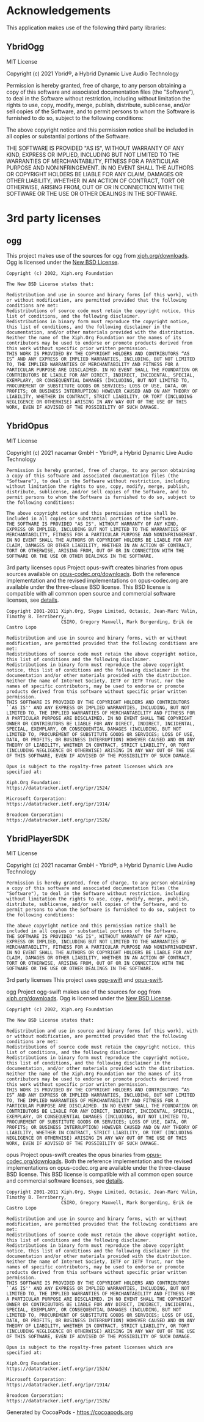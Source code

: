 # Acknowledgements
This application makes use of the following third party libraries:

## YbridOgg

MIT License

Copyright (c) 2021 Ybrid®, a Hybrid Dynamic Live Audio Technology

Permission is hereby granted, free of charge, to any person obtaining a copy
of this software and associated documentation files (the "Software"), to deal
in the Software without restriction, including without limitation the rights
to use, copy, modify, merge, publish, distribute, sublicense, and/or sell
copies of the Software, and to permit persons to whom the Software is
furnished to do so, subject to the following conditions:

The above copyright notice and this permission notice shall be included in all
copies or substantial portions of the Software.

THE SOFTWARE IS PROVIDED "AS IS", WITHOUT WARRANTY OF ANY KIND, EXPRESS OR
IMPLIED, INCLUDING BUT NOT LIMITED TO THE WARRANTIES OF MERCHANTABILITY,
FITNESS FOR A PARTICULAR PURPOSE AND NONINFRINGEMENT. IN NO EVENT SHALL THE
AUTHORS OR COPYRIGHT HOLDERS BE LIABLE FOR ANY CLAIM, DAMAGES OR OTHER
LIABILITY, WHETHER IN AN ACTION OF CONTRACT, TORT OR OTHERWISE, ARISING FROM,
OUT OF OR IN CONNECTION WITH THE SOFTWARE OR THE USE OR OTHER DEALINGS IN THE
SOFTWARE.

# 3rd party licenses
## ogg
This project makes use of the sources for ogg from [xiph.org/downloads](https://xiph.org/downloads/). 
Ogg is licensed under the [New BSD License](https://wiki.xiph.org/XiphWiki:Copyrights).

    Copyright (c) 2002, Xiph.org Foundation

    The New BSD License states that:

    Redistribution and use in source and binary forms [of this work], with or without modification, are permitted provided that the following conditions are met:
    Redistributions of source code must retain the copyright notice, this list of conditions, and the following disclaimer.
    Redistributions in binary form must reproduce the copyright notice, this list of conditions, and the following disclaimer in the documentation, and/or other materials provided with the distribution.
    Neither the name of the Xiph.Org Foundation nor the names of its contributors may be used to endorse or promote products derived from this work without specific prior written permission.
    THIS WORK IS PROVIDED BY THE COPYRIGHT HOLDERS AND CONTRIBUTORS “AS IS” AND ANY EXPRESS OR IMPLIED WARRANTIES, INCLUDING, BUT NOT LIMITED TO, THE IMPLIED WARRANTIES OF MERCHANTABILITY AND FITNESS FOR A PARTICULAR PURPOSE ARE DISCLAIMED. IN NO EVENT SHALL THE FOUNDATION OR CONTRIBUTORS BE LIABLE FOR ANY DIRECT, INDIRECT, INCIDENTAL, SPECIAL, EXEMPLARY, OR CONSEQUENTIAL DAMAGES (INCLUDING, BUT NOT LIMITED TO, PROCUREMENT OF SUBSTITUTE GOODS OR SERVICES; LOSS OF USE, DATA, OR PROFITS; OR BUSINESS INTERRUPTION) HOWEVER CAUSED AND ON ANY THEORY OF LIABILITY, WHETHER IN CONTRACT, STRICT LIABILITY, OR TORT (INCLUDING NEGLIGENCE OR OTHERWISE) ARISING IN ANY WAY OUT OF THE USE OF THIS WORK, EVEN IF ADVISED OF THE POSSIBILITY OF SUCH DAMAGE.



## YbridOpus

MIT License

Copyright (c) 2021 nacamar GmbH - Ybrid®, a Hybrid Dynamic Live Audio Technology

    Permission is hereby granted, free of charge, to any person obtaining a copy of this software and associated documentation files (the "Software"), to deal in the Software without restriction, including without limitation the rights to use, copy, modify, merge, publish, distribute, sublicense, and/or sell copies of the Software, and to permit persons to whom the Software is furnished to do so, subject to the following conditions:

    The above copyright notice and this permission notice shall be included in all copies or substantial portions of the Software.
    THE SOFTWARE IS PROVIDED "AS IS", WITHOUT WARRANTY OF ANY KIND, EXPRESS OR IMPLIED, INCLUDING BUT NOT LIMITED TO THE WARRANTIES OF MERCHANTABILITY, FITNESS FOR A PARTICULAR PURPOSE AND NONINFRINGEMENT. IN NO EVENT SHALL THE AUTHORS OR COPYRIGHT HOLDERS BE LIABLE FOR ANY CLAIM, DAMAGES OR OTHER LIABILITY, WHETHER IN AN ACTION OF CONTRACT, TORT OR OTHERWISE, ARISING FROM, OUT OF OR IN CONNECTION WITH THE SOFTWARE OR THE USE OR OTHER DEALINGS IN THE SOFTWARE.


3rd party licenses
opus
Project opus-swift creates binaries from opus sources available on [opus-codec.org/downloads](https://opus-codec.org/downloads/).
Both the reference implementation and the revised implementations on opus-codec.org are available under the three-clause BSD license. This BSD license is compatible with all common open source and commercial software licenses, see [details](https://opus-codec.org/license).

    Copyright 2001-2011 Xiph.Org, Skype Limited, Octasic, Jean-Marc Valin, Timothy B. Terriberry,
                        CSIRO, Gregory Maxwell, Mark Borgerding, Erik de Castro Lopo

    Redistribution and use in source and binary forms, with or without modification, are permitted provided that the following conditions are met:
    Redistributions of source code must retain the above copyright notice, this list of conditions and the following disclaimer.
    Redistributions in binary form must reproduce the above copyright notice, this list of conditions and the following disclaimer in the documentation and/or other materials provided with the distribution.
    Neither the name of Internet Society, IETF or IETF Trust, nor the names of specific contributors, may be used to endorse or promote products derived from this software without specific prior written permission.
    THIS SOFTWARE IS PROVIDED BY THE COPYRIGHT HOLDERS AND CONTRIBUTORS ``AS IS'' AND ANY EXPRESS OR IMPLIED WARRANTIES, INCLUDING, BUT NOT LIMITED TO, THE IMPLIED WARRANTIES OF MERCHANTABILITY AND FITNESS FOR A PARTICULAR PURPOSE ARE DISCLAIMED. IN NO EVENT SHALL THE COPYRIGHT OWNER OR CONTRIBUTORS BE LIABLE FOR ANY DIRECT, INDIRECT, INCIDENTAL, SPECIAL, EXEMPLARY, OR CONSEQUENTIAL DAMAGES (INCLUDING, BUT NOT LIMITED TO, PROCUREMENT OF SUBSTITUTE GOODS OR SERVICES; LOSS OF USE, DATA, OR PROFITS; OR BUSINESS INTERRUPTION) HOWEVER CAUSED AND ON ANY THEORY OF LIABILITY, WHETHER IN CONTRACT, STRICT LIABILITY, OR TORT (INCLUDING NEGLIGENCE OR OTHERWISE) ARISING IN ANY WAY OUT OF THE USE OF THIS SOFTWARE, EVEN IF ADVISED OF THE POSSIBILITY OF SUCH DAMAGE.

    Opus is subject to the royalty-free patent licenses which are specified at:

    Xiph.Org Foundation:
    https://datatracker.ietf.org/ipr/1524/

    Microsoft Corporation:
    https://datatracker.ietf.org/ipr/1914/

    Broadcom Corporation:
    https://datatracker.ietf.org/ipr/1526/



## YbridPlayerSDK

MIT License

Copyright (c) 2021 nacamar GmbH - Ybrid®, a Hybrid Dynamic Live Audio Technology

    Permission is hereby granted, free of charge, to any person obtaining a copy of this software and associated documentation files (the "Software"), to deal in the Software without restriction, including without limitation the rights to use, copy, modify, merge, publish, distribute, sublicense, and/or sell copies of the Software, and to permit persons to whom the Software is furnished to do so, subject to the following conditions:

    The above copyright notice and this permission notice shall be included in all copies or substantial portions of the Software.
    THE SOFTWARE IS PROVIDED "AS IS", WITHOUT WARRANTY OF ANY KIND, EXPRESS OR IMPLIED, INCLUDING BUT NOT LIMITED TO THE WARRANTIES OF MERCHANTABILITY, FITNESS FOR A PARTICULAR PURPOSE AND NONINFRINGEMENT. IN NO EVENT SHALL THE AUTHORS OR COPYRIGHT HOLDERS BE LIABLE FOR ANY CLAIM, DAMAGES OR OTHER LIABILITY, WHETHER IN AN ACTION OF CONTRACT, TORT OR OTHERWISE, ARISING FROM, OUT OF OR IN CONNECTION WITH THE SOFTWARE OR THE USE OR OTHER DEALINGS IN THE SOFTWARE.


3rd party licenses
This project uses [ogg-swift](https://github.com/ybrid/ogg-swift) and [opus-swift](https://github.com/ybrid/opus-swift).

ogg
Project ogg-swift makes use of the sources for ogg from [xiph.org/downloads](https://xiph.org/downloads/). 
Ogg is licensed under the [New BSD License](https://wiki.xiph.org/XiphWiki:Copyrights).

    Copyright (c) 2002, Xiph.org Foundation

    The New BSD License states that:

    Redistribution and use in source and binary forms [of this work], with or without modification, are permitted provided that the following conditions are met:
    Redistributions of source code must retain the copyright notice, this list of conditions, and the following disclaimer.
    Redistributions in binary form must reproduce the copyright notice, this list of conditions, and the following disclaimer in the documentation, and/or other materials provided with the distribution.
    Neither the name of the Xiph.Org Foundation nor the names of its contributors may be used to endorse or promote products derived from this work without specific prior written permission.
    THIS WORK IS PROVIDED BY THE COPYRIGHT HOLDERS AND CONTRIBUTORS “AS IS” AND ANY EXPRESS OR IMPLIED WARRANTIES, INCLUDING, BUT NOT LIMITED TO, THE IMPLIED WARRANTIES OF MERCHANTABILITY AND FITNESS FOR A PARTICULAR PURPOSE ARE DISCLAIMED. IN NO EVENT SHALL THE FOUNDATION OR CONTRIBUTORS BE LIABLE FOR ANY DIRECT, INDIRECT, INCIDENTAL, SPECIAL, EXEMPLARY, OR CONSEQUENTIAL DAMAGES (INCLUDING, BUT NOT LIMITED TO, PROCUREMENT OF SUBSTITUTE GOODS OR SERVICES; LOSS OF USE, DATA, OR PROFITS; OR BUSINESS INTERRUPTION) HOWEVER CAUSED AND ON ANY THEORY OF LIABILITY, WHETHER IN CONTRACT, STRICT LIABILITY, OR TORT (INCLUDING NEGLIGENCE OR OTHERWISE) ARISING IN ANY WAY OUT OF THE USE OF THIS WORK, EVEN IF ADVISED OF THE POSSIBILITY OF SUCH DAMAGE.

opus
Project opus-swift creates the opus binaries from [opus-codec.org/downloads](https://opus-codec.org/downloads/).
Both the reference implementation and the revised implementations on opus-codec.org are available under the three-clause BSD license. This BSD license is compatible with all common open source and commercial software licenses, see [details](https://opus-codec.org/license).

    Copyright 2001-2011 Xiph.Org, Skype Limited, Octasic, Jean-Marc Valin, Timothy B. Terriberry,
                        CSIRO, Gregory Maxwell, Mark Borgerding, Erik de Castro Lopo

    Redistribution and use in source and binary forms, with or without modification, are permitted provided that the following conditions are met:
    Redistributions of source code must retain the above copyright notice, this list of conditions and the following disclaimer.
    Redistributions in binary form must reproduce the above copyright notice, this list of conditions and the following disclaimer in the documentation and/or other materials provided with the distribution.
    Neither the name of Internet Society, IETF or IETF Trust, nor the names of specific contributors, may be used to endorse or promote products derived from this software without specific prior written permission.
    THIS SOFTWARE IS PROVIDED BY THE COPYRIGHT HOLDERS AND CONTRIBUTORS ``AS IS'' AND ANY EXPRESS OR IMPLIED WARRANTIES, INCLUDING, BUT NOT LIMITED TO, THE IMPLIED WARRANTIES OF MERCHANTABILITY AND FITNESS FOR A PARTICULAR PURPOSE ARE DISCLAIMED. IN NO EVENT SHALL THE COPYRIGHT OWNER OR CONTRIBUTORS BE LIABLE FOR ANY DIRECT, INDIRECT, INCIDENTAL, SPECIAL, EXEMPLARY, OR CONSEQUENTIAL DAMAGES (INCLUDING, BUT NOT LIMITED TO, PROCUREMENT OF SUBSTITUTE GOODS OR SERVICES; LOSS OF USE, DATA, OR PROFITS; OR BUSINESS INTERRUPTION) HOWEVER CAUSED AND ON ANY THEORY OF LIABILITY, WHETHER IN CONTRACT, STRICT LIABILITY, OR TORT (INCLUDING NEGLIGENCE OR OTHERWISE) ARISING IN ANY WAY OUT OF THE USE OF THIS SOFTWARE, EVEN IF ADVISED OF THE POSSIBILITY OF SUCH DAMAGE.

    Opus is subject to the royalty-free patent licenses which are specified at:

    Xiph.Org Foundation:
    https://datatracker.ietf.org/ipr/1524/

    Microsoft Corporation:
    https://datatracker.ietf.org/ipr/1914/

    Broadcom Corporation:
    https://datatracker.ietf.org/ipr/1526/  


Generated by CocoaPods - https://cocoapods.org
